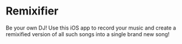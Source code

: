 # Remixifier
Be your own DJ!
Use this iOS app to record your music and create a remixified version of all such songs into a single brand new song!
